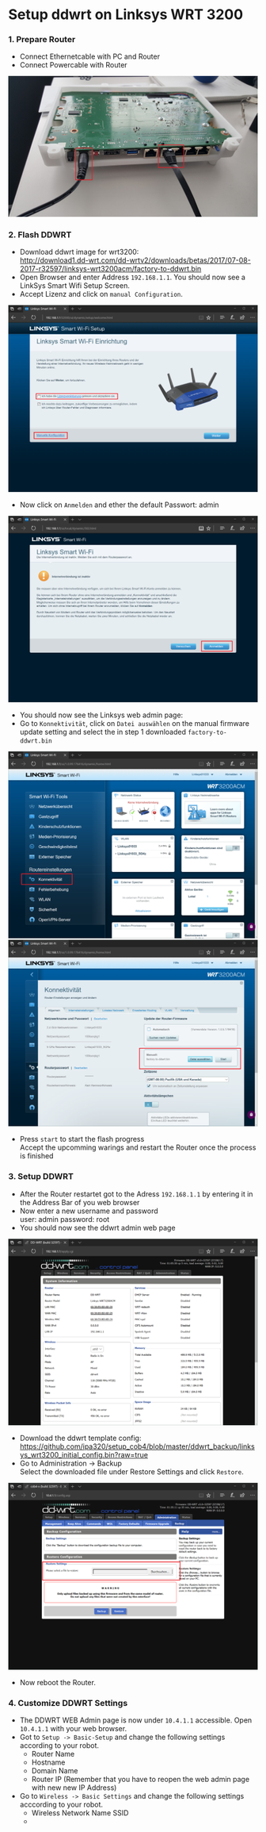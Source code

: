 # Setup ddwrt on Linksys WRT 3200

### 1. Prepare Router <a id="Prepare"/>
- Connect Ethernetcable with PC and Router
- Connect Powercable with Router

![WRT3200](doc/linksys_wrt3200_custom.jpg)

### 2. Flash DDWRT <a id="Flash"/>
- Download ddwrt image for wrt3200: <br>
  http://download1.dd-wrt.com/dd-wrtv2/downloads/betas/2017/07-08-2017-r32597/linksys-wrt3200acm/factory-to-ddwrt.bin
- Open Browser and enter Address `192.168.1.1`. You should now see a LinkSys Smart Wifi Setup Screen.
- Accept Lizenz and click on `manual Configuration`.

![Flash1](doc/Flash1.PNG)
  
- Now click on `Anmelden` and ether the default Passwort: admin

![Flash2](doc/Flash2.PNG)

- You should now see the Linksys web admin page:
- Go to `Konnektivität`, click on `Datei auswählen` on the manual firmware update setting and select the in step 1 downloaded `factory-to-ddwrt.bin`

![Flash3](doc/Flash3.PNG)
![Flash5](doc/Flash5.PNG)

- Press `start` to start the flash progress <br>
  Accept the upcomming warings and restart the Router once the process is finished
 
### 3. Setup DDWRT <a id="DDWRT"/>
- After the Router restartet got to the Adress `192.168.1.1` by entering it in the Address Bar of you web browser
- Now enter a new username and password <br>
  user: admin
  password: root
- You should now see the ddwrt admin web page

![ddwrt1](doc/ddwrt1.PNG)

- Download the ddwrt template config: <br>
  https://github.com/ipa320/setup_cob4/blob/master/ddwrt_backup/linksys_wrt3200_initial_config.bin?raw=true
- Go to Administration -> Backup <br>
  Select the downloaded file under Restore Settings and click `Restore`.
  
![ddwrt2](doc/ddwrt2.PNG)

- Now reboot the Router.

### 4. Customize DDWRT Settings <a id="Custom"/>
- The DDWRT WEB Admin page is now under `10.4.1.1` accessible. Open `10.4.1.1` with your web browser.
- Got to `Setup -> Basic-Setup` and change the following settings according to your robot.<br>
  - Router Name
  - Hostname
  - Domain Name
  - Router IP (Remember that you have to reopen the web admin page with new new IP Address)
- Go to `Wireless -> Basic Settings` and change the following settings acccording to your robot. <br>
  - Wireless Network Name SSID
  - 
